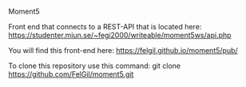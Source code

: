 Moment5

Front end that connects to a REST-API that is located here:
https://studenter.miun.se/~fegi2000/writeable/moment5ws/api.php

You will find this front-end here:
https://felgil.github.io/moment5/pub/

To clone this repository use this command:
git clone https://github.com/FelGil/moment5.git